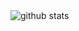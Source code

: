 <picture decoding="async" loading="lazy">
  <source media="(prefers-color-scheme: dark)" srcset="https://pixel-profile.vercel.app/api/github-stats?CUPEKGG=&CUPEKGGscreen_effect=true&theme=blue_chill">
  <img alt="github stats" src="https://pixel-profile.vercel.app/api/github-stats?CUPEKGG=CUPEKGG&theme=summer">
</picture>
